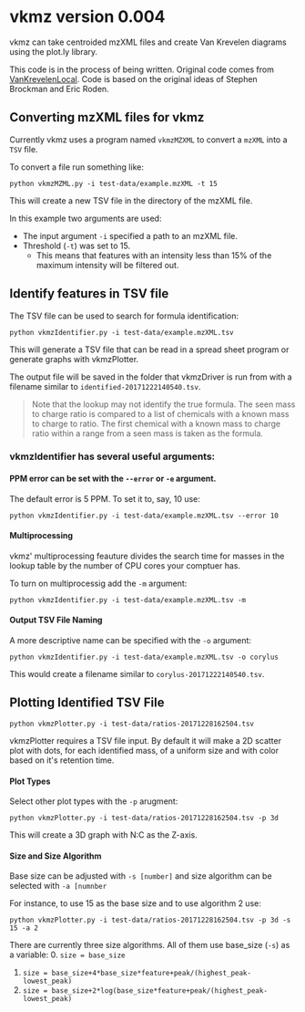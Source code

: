 # vkmz version 0.004

vkmz can take centroided mzXML files and create Van Krevelen diagrams using the plot.ly library.

This code is in the process of being written. Original code comes from [VanKrevelenLocal](https://github.com/HegemanLab/VanKrevelenLocal). Code is based on the original ideas of Stephen Brockman and Eric Roden.

## Converting mzXML files for vkmz

Currently vkmz uses a program named `vkmzMZXML` to convert a `mzXML` into a `TSV` file.

To convert a file run something like:
```
python vkmzMZML.py -i test-data/example.mzXML -t 15
```
This will create a new TSV file in the directory of the mzXML file.

In this example two arguments are used:
  * The input argument `-i` specified a path to an mzXML file.
  * Threshold (`-t`) was set to 15.
    * This means that features with an intensity less than 15% of the maximum intensity will be filtered out.

## Identify features in TSV file

The TSV file can be used to search for formula identification:
```
python vkmzIdentifier.py -i test-data/example.mzXML.tsv
```

This will generate a TSV file that can be read in a spread sheet program or generate graphs with vkmzPlotter.

The output file will be saved in the folder that vkmzDriver is run from with a filename similar to `identified-20171222140540.tsv`.

> Note that the lookup may not identify the true formula. The seen mass to charge ratio is compared to a list of chemicals with a known mass to charge to ratio. The first chemical with a known mass to charge ratio within a range from a seen mass is taken as the formula.

### vkmzIdentifier has several useful arguments:

#### PPM error can be set with the `--error` or `-e` argument.

The default error is 5 PPM. To set it to, say, 10 use:
```
python vkmzIdentifier.py -i test-data/example.mzXML.tsv --error 10
```

#### Multiprocessing

vkmz' multiprocessing feauture divides the search time for masses in the lookup table by the number of CPU cores your comptuer has.

To turn on multiprocessig add the `-m` argument:
```
python vkmzIdentifier.py -i test-data/example.mzXML.tsv -m
```

#### Output TSV File Naming

A more descriptive name can be specified with the `-o` argument:
```
python vkmzIdentifier.py -i test-data/example.mzXML.tsv -o corylus
```
This would create a filename similar to `corylus-20171222140540.tsv`.

## Plotting Identified TSV File
```
python vkmzPlotter.py -i test-data/ratios-20171228162504.tsv
``` 
vkmzPlotter requires a TSV file input. By default it will make a 2D scatter plot with dots, for each identified mass, of a uniform size and with color based on it's retention time.

#### Plot Types
Select other plot types with the `-p` arugment:
```
python vkmzPlotter.py -i test-data/ratios-20171228162504.tsv -p 3d
``` 

This will create a 3D graph with N:C as the Z-axis.

#### Size and Size Algorithm
Base size can be adjusted with `-s [number]` and size algorithm can be selected with `-a [numnber`

For instance, to use 15 as the base size and to use algorithm 2 use:
```
python vkmzPlotter.py -i test-data/ratios-20171228162504.tsv -p 3d -s 15 -a 2
``` 

There are currently three size algorithms. All of them use base_size (`-s`) as a variable:
  0. `size = base_size`
  1. `size = base_size+4*base_size*feature+peak/(highest_peak-lowest_peak)`
  2. `size = base_size+2*log(base_size*feature+peak/(highest_peak-lowest_peak)`
